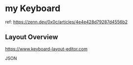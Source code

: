 # my Keyboard

ref: https://zenn.dev/0x0c/articles/4e4e428d79287d4556b2

## Layout Overview

https://www.keyboard-layout-editor.com

JSON
